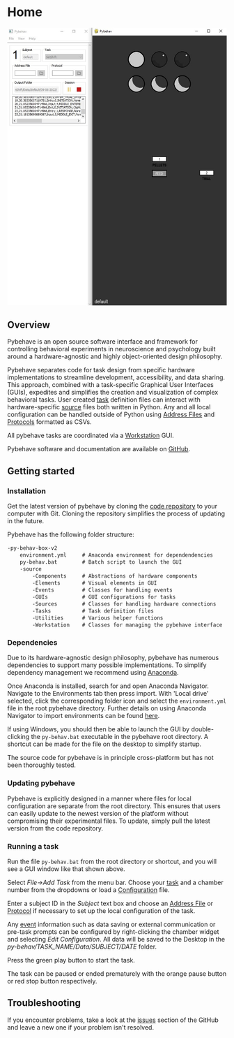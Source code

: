 # Home

![](img/full_gui.jpg)

## Overview

Pybehave is an open source software interface and framework for controlling behavioral experiments in neuroscience and psychology
built around a hardware-agnostic and highly object-oriented design philosophy.

Pybehave separates code for task design from specific hardware implementations to streamline development, accessibility, and
data sharing. This approach, combined with a task-specific Graphical User Interfaces (GUIs), expedites and simplifies the creation and visualization of complex behavioral tasks.
User created [task](tasks.md) definition files can interact with hardware-specific [source](sources.md) files both written in Python. Any and all local
configuration can be handled outside of Python using [Address Files](protocols_addressfiles.md#addressfiles) and [Protocols](protocols_addressfiles.md#protocols) formatted as CSVs.

All pybehave tasks are coordinated via a [Workstation](workstation.md) GUI.

Pybehave software and documentation are available on [GitHub](https://github.com/tne-lab/py-behav-box-v2).

## Getting started

### Installation

Get the latest version of pybehave by cloning the [code repository](https://github.com/tne-lab/py-behav-box-v2) to your computer with Git. Cloning the repository
simplifies the process of updating in the future.

Pybehave has the following folder structure:

    -py-behav-box-v2
        environment.yml     # Anaconda environment for dependendencies
        py-behav.bat        # Batch script to launch the GUI
        -source
            -Components     # Abstractions of hardware components
            -Elements       # Visual elements in GUI
            -Events         # Classes for handling events
            -GUIs           # GUI configurations for tasks
            -Sources        # Classes for handling hardware connections
            -Tasks          # Task definition files
            -Utilities      # Various helper functions
            -Workstation    # Classes for managing the pybehave interface

### Dependencies

Due to its hardware-agnostic design philosophy, pybehave has numerous dependencies to support many possible implementations.
To simplify dependency management we recommend using [Anaconda](https://www.anaconda.com/).

Once Anaconda is installed, search for and open Anaconda Navigator. Navigate to the Environments tab then press import. 
With 'Local drive' selected, click the corresponding folder icon and select the `environment.yml` file in the root pybehave
directory. Further details on using Anaconda Navigator to import environments can be found [here](https://docs.anaconda.com/anaconda/navigator/tutorials/manage-environments/#importing-an-environment).

If using Windows, you should then be able to launch the GUI by double-clicking the `py-behav.bat` executable in the pybehave
root directory. A shortcut can be made for the file on the desktop to simplify startup.

The source code for pybehave is in principle cross-platform but has not been thoroughly tested.

### Updating pybehave

Pybehave is explicitly designed in a manner where files for local configuration are separate from the root directory. This
ensures that users can easily update to the newest version of the platform without compromising their experimental files. 
To update, simply pull the latest version from the code repository.

### Running a task

Run the file `py-behav.bat` from the root directory or shortcut, and you will see a GUI window like that shown above.

Select *File->Add Task* from the menu bar. Choose your [task](tasks.md) and a chamber number from the dropdowns or load a [Configuration](workstation.md#configurations) file.

Enter a subject ID in the *Subject* text box and choose an [Address File](protocols_addressfiles.md#addressfiles) or [Protocol](protocols_addressfiles.md#protocols) if necessary to set up the local configuration of the task.

Any [event](events.md) information such as data saving or external communication or pre-task prompts can be configured by right-clicking the chamber widget
and selecting *Edit Configuration*. All data will be saved to the Desktop in the *py-behav/TASK_NAME/Data/SUBJECT/DATE* folder.

Press the green play button to start the task.

The task can be paused or ended prematurely with the orange pause button or red stop button respectively.

## Troubleshooting

If you encounter problems, take a look at the [issues](https://github.com/tne-lab/py-behav-box-v2/issues) section of the GitHub and leave a new one if your problem isn't resolved.